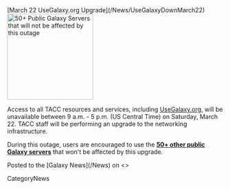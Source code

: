 <div class='newsItemHeader'>[March 22 UseGalaxy.org Upgrade](/News/UseGalaxyDownMarch22)</div>

<div class='right'><a href='/PublicGalaxyServers/'><img src='/PublicGalaxyServers/50PlusSlide.png' alt='50+ Public Galaxy Servers that will not be affected by this outage' width="200" /></a></div>

Access to all TACC resources and services, including [UseGalaxy.org](https://usegalaxy.org), will be unavailable between 9 a.m. - 5 p.m. (US Central Time) on Saturday, March 22.  TACC staff will be performing an upgrade to the networking infrastructure.

During this outage, users are encouraged to use the **[50+ other public Galaxy servers](/PublicGalaxyServers)** that won't be affected by this upgrade.

<div class='newsItemFooter'>Posted to the [Galaxy News](/News) on <<Date(2014-03-17T23:19:53Z)>></div>

CategoryNews
